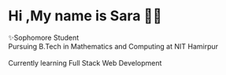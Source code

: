  # Hi ,My name is Sara 🙋‍♀️
  ✨Sophomore Student </br>
  Pursuing B.Tech in Mathematics and Computing at NIT Hamirpur</br>
  </br>
Currently learning Full Stack Web Development
 


<!---
sara-1129/sara-1129 is a ✨ special ✨ repository because its `README.md` (this file) appears on your GitHub profile.
You can click the Preview link to take a look at your changes.
--->
